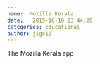 ```yaml
---
name:  Mozilla Kerala
date:   2015-10-10 23:44:28
categories: educational
author: jigs12
---
```

The Mozilla Kerala app
